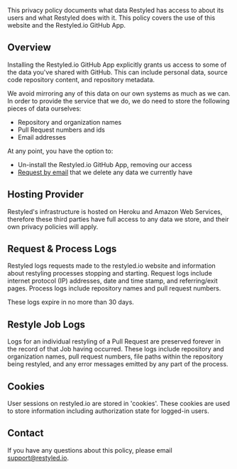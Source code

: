 This privacy policy documents what data Restyled has access to about its users and what Restyled does with it. This policy covers the use of this website and the Restyled.io GitHub App.

## Overview

Installing the Restyled.io GitHub App explicitly grants us access to some of the data you've shared with GitHub. This can include personal data, source code repository content, and repository metadata.

We avoid mirroring any of this data on our own systems as much as we can. In order to provide the service that we do, we do need to store the following pieces of data ourselves:

- Repository and organization names
- Pull Request numbers and ids
- Email addresses

At any point, you have the option to:

- Un-install the Restyled.io GitHub App, removing our access
- [Request by email](mailto:support@restyled.io) that we delete any data we currently have

## Hosting Provider

Restyled's infrastructure is hosted on Heroku and Amazon Web Services, therefore these third parties have full access to any data we store, and their own privacy policies will apply.

## Request & Process Logs

Restyled logs requests made to the restyled.io website and information about restyling processes stopping and starting. Request logs include internet protocol (IP) addresses, date and time stamp, and referring/exit pages. Process logs include repository names and pull request numbers.

These logs expire in no more than 30 days.

## Restyle Job Logs

Logs for an individual restyling of a Pull Request are preserved forever in the record of that Job having occurred. These logs include repository and organization names, pull request numbers, file paths within the repository being restyled, and any error messages emitted by any part of the process.

## Cookies

User sessions on restyled.io are stored in 'cookies'. These cookies are used to store information including authorization state for logged-in users.

## Contact

If you have any questions about this policy, please email support@restyled.io.